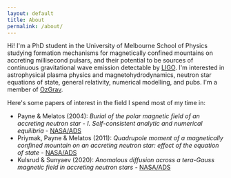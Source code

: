 ```yaml
---
layout: default
title: About
permalink: /about/
---
```


Hi! I'm a PhD student in the University of Melbourne School of Physics studying formation mechanisms for magnetically confined mountains on accreting millisecond pulsars, and their potential to be sources of continuous gravitational wave emission detectable by [LIGO](https://www.ligo.caltech.edu). I'm interested in astrophysical plasma physics and magnetohydrodynamics, neutron star equations of state, general relativity, numerical modelling, and pubs. I'm a member of [OzGrav](https://www.ozgrav.org).

Here's some papers of interest in the field I spend most of my time in:
- Payne & Melatos (2004): *Burial of the polar magnetic field of an accreting neutron star - I. Self-consistent analytic and numerical equilibria* - [NASA/ADS](https://ui.adsabs.harvard.edu/abs/2004MNRAS.351..569P/abstract)
- Priymak, Payne & Melatos (2011): *Quadrupole moment of a magnetically confined mountain on an accreting neutron star: effect of the equation of state* - [NASA/ADS](https://ui.adsabs.harvard.edu/abs/2011MNRAS.417.2696P/abstract)
- Kulsrud & Sunyaev (2020): *Anomalous diffusion across a tera-Gauss magnetic field in accreting neutron stars* - [NASA/ADS](https://ui.adsabs.harvard.edu/abs/2020JPlPh..86f9002K/abstract)
